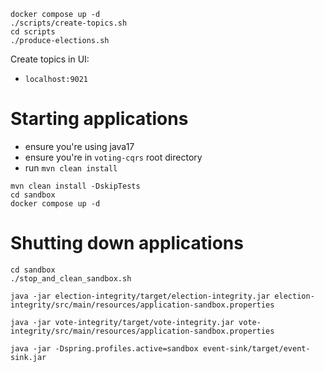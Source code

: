 ```
docker compose up -d 
./scripts/create-topics.sh
cd scripts
./produce-elections.sh
```

Create topics in UI:
- `localhost:9021`


# Starting applications

- ensure you're using java17
- ensure you're in `voting-cqrs` root directory
- run `mvn clean install`

```
mvn clean install -DskipTests
cd sandbox
docker compose up -d
```


# Shutting down applications
```
cd sandbox
./stop_and_clean_sandbox.sh
```


```
java -jar election-integrity/target/election-integrity.jar election-integrity/src/main/resources/application-sandbox.properties

java -jar vote-integrity/target/vote-integrity.jar vote-integrity/src/main/resources/application-sandbox.properties

java -jar -Dspring.profiles.active=sandbox event-sink/target/event-sink.jar
```